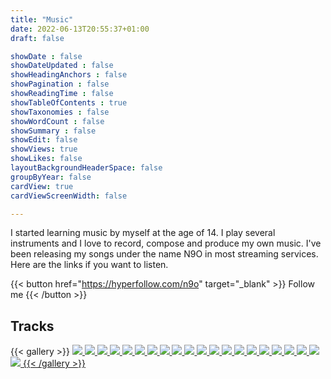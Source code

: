 ```yaml
---
title: "Music"
date: 2022-06-13T20:55:37+01:00
draft: false

showDate : false
showDateUpdated : false
showHeadingAnchors : false
showPagination : false
showReadingTime : false
showTableOfContents : true
showTaxonomies : false 
showWordCount : false
showSummary : false
showEdit: false
showViews: true
showLikes: false
layoutBackgroundHeaderSpace: false
groupByYear: false
cardView: true
cardViewScreenWidth: false

---
```


I started learning music by myself at the age of 14. I play several instruments and I love to record, compose and produce my own music. I've been releasing my songs under the name N9O in most streaming services. Here are the links if you want to listen.

{{< button href="https://hyperfollow.com/n9o" target="_blank" >}}
Follow me
{{< /button >}}

## Tracks

{{< gallery >}}
     <a class="grid-w50 md:grid-w33" href="https://distrokid.com/hyperfollow/n9o/sleeping-in-cuba" target="_blank"><img src="images/sleepingincuba.png" class="nozoom m-0" />
    <a class="grid-w50 md:grid-w33" href="https://distrokid.com/hyperfollow/n9o/not-here" target="_blank"><img src="images/nothere.png" class="nozoom m-0" />
    <a class="grid-w50 md:grid-w33" href="https://distrokid.com/hyperfollow/n9o/last-smile-ever-heard" target="_blank"><img src="images/lastsmile.png" class="nozoom m-0" />
    <a class="grid-w50 md:grid-w33" href="https://distrokid.com/hyperfollow/n9o/going-nowhere" target="_blank"><img src="images/goingnowhere.png" class="nozoom m-0" />
    <a class="grid-w50 md:grid-w33" href="https://distrokid.com/hyperfollow/n9o/death-is-a-lover-to-us-all" target="_blank"><img src="images/deathisalovertousall.png" class="nozoom m-0" />
    <a class="grid-w50 md:grid-w33" href="https://distrokid.com/hyperfollow/n9o/as-time-goes-by-2" target="_blank"><img src="images/astimegoesby.png" class="nozoom m-0" />
    <a class="grid-w50 md:grid-w33" href="https://distrokid.com/hyperfollow/n9o/empty-room" target="_blank"><img src="images/emptyroom.png" class="nozoom m-0" />
    <a class="grid-w50 md:grid-w33" href="https://distrokid.com/hyperfollow/n9o/finding-a-loophole" target="_blank"><img src="images/findingaloophole.png" class="nozoom m-0" />
    <a class="grid-w50 md:grid-w33" href="https://distrokid.com/hyperfollow/n9o/higher-ground" target="_blank"><img src="images/higherground.png" class="nozoom m-0" />
    <a class="grid-w50 md:grid-w33" href="https://distrokid.com/hyperfollow/n9o/dublin-delay" target="_blank"><img src="images/dublindelay.png" class="nozoom m-0" />
    <a class="grid-w50 md:grid-w33" href="https://distrokid.com/hyperfollow/n9o/remember-a-new-day" target="_blank"><img src="images/rememberanewday.png" class="nozoom m-0" />
    <a class="grid-w50 md:grid-w33" href="https://distrokid.com/hyperfollow/n9o/the-devil-dances-tonight" target="_blank"><img src="images/thedevildancestonight.png" class="nozoom m-0" />
    <a class="grid-w50 md:grid-w33" href="https://distrokid.com/hyperfollow/n9o/beluccis-catwalk" target="_blank"><img src="images/belucciscatwalk.png" class="nozoom m-0" />
    <a class="grid-w50 md:grid-w33" href="https://distrokid.com/hyperfollow/n9o/another-beginning" target="_blank"><img src="images/anotherbeginning.png" class="nozoom m-0" />
    <a class="grid-w50 md:grid-w33" href="https://distrokid.com/hyperfollow/n9o/blue-in-green" target="_blank"><img src="images/blueingreen.png" class="nozoom m-0" />
    <a class="grid-w50 md:grid-w33" href="https://distrokid.com/hyperfollow/n9o/dreaming-in-color" target="_blank"><img src="images/dreamingincolor.png" class="nozoom m-0" />
    <a class="grid-w50 md:grid-w33" href="https://distrokid.com/hyperfollow/n9o/sweet-june" target="_blank"><img src="images/sweetjune.png" class="nozoom m-0" />
    <a class="grid-w50 md:grid-w33" href="https://distrokid.com/hyperfollow/n9o/walking-miles" target="_blank"><img src="images/miles.png" class="nozoom m-0" />
    <a class="grid-w50 md:grid-w33" href="https://distrokid.com/hyperfollow/n9o/a-different-kind-of-tango" target="_blank"><img src="images/tango.png" class="nozoom m-0" />
    <a class="grid-w50 md:grid-w33" href="https://distrokid.com/hyperfollow/n9o/burka" target="_blank"><img src="images/burka.png" class="nozoom m-0" />
    <a class="grid-w50 md:grid-w33" href="https://distrokid.com/hyperfollow/n9o/smoking-with-a-ninja" target="_blank"><img src="images/smokingwithaninja.png" class="nozoom m-0" />
{{< /gallery >}}